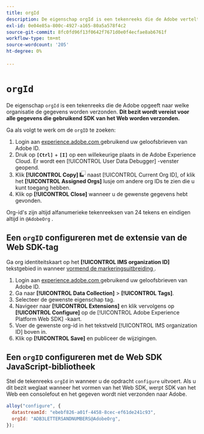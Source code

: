 ```yaml
---
title: orgId
description: De eigenschap orgId is een tekenreeks die de Adobe vertelt naar welke organisatie de gegevens worden verzonden.
exl-id: 0e04e85a-800c-4927-a165-80a5a578f4c2
source-git-commit: 8fc0fd96f13f0642f7671d0e0f4ecfae8ab6761f
workflow-type: tm+mt
source-wordcount: '205'
ht-degree: 0%

---
```


# `orgId`

De eigenschap `orgId` is een tekenreeks die de Adobe opgeeft naar welke organisatie de gegevens worden verzonden. **Dit bezit wordt vereist voor alle gegevens die gebruikend SDK van het Web worden verzonden.**

Ga als volgt te werk om de `orgID` te zoeken:

1. Login aan [ experience.adobe.com ](https://experience.adobe.com) gebruikend uw geloofsbrieven van Adobe ID.
1. Druk op **`[Ctrl]`** + **`[I]`** op een willekeurige plaats in de Adobe Experience Cloud. Er wordt een [!UICONTROL User Data Debugger] -venster geopend.
1. Klik **[!UICONTROL Copy]** ![ Exemplaar ](../../assets/copy.png) naast [!UICONTROL Current Org ID], of klik het **[!UICONTROL Assigned Orgs]** lusje om andere org IDs te zien die u kunt toegang hebben.
1. Klik op **[!UICONTROL Close]** wanneer u de gewenste gegevens hebt gevonden.

Org-id&#39;s zijn altijd alfanumerieke tekenreeksen van 24 tekens en eindigen altijd in `@AdobeOrg` .

## Een `orgID` configureren met de extensie van de Web SDK-tag

Ga org identiteitskaart op het **[!UICONTROL IMS organization ID]** tekstgebied in wanneer [ vormend de markeringsuitbreiding ](/help/tags/extensions/client/web-sdk/web-sdk-extension-configuration.md).

1. Login aan [ experience.adobe.com ](https://experience.adobe.com) gebruikend uw geloofsbrieven van Adobe ID.
1. Ga naar **[!UICONTROL Data Collection]** > **[!UICONTROL Tags]**.
1. Selecteer de gewenste eigenschap tag.
1. Navigeer naar **[!UICONTROL Extensions]** en klik vervolgens op **[!UICONTROL Configure]** op de [!UICONTROL Adobe Experience Platform Web SDK] -kaart.
1. Voer de gewenste org-id in het tekstveld [!UICONTROL IMS organization ID] boven in.
1. Klik op **[!UICONTROL Save]** en publiceer de wijzigingen.

## Een `orgID` configureren met de Web SDK JavaScript-bibliotheek

Stel de tekenreeks `orgId` in wanneer u de opdracht `configure` uitvoert. Als u dit bezit weglaat wanneer het vormen van het Web SDK, werpt SDK van het Web een consolefout en het gegeven wordt niet verzonden naar Adobe.

```js
alloy("configure", {
  datastreamId: "ebebf826-a01f-4458-8cec-ef61de241c93",
  orgId: "ADB3LETTERSANDNUMBERS@AdobeOrg",
});
```
